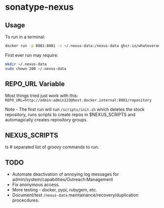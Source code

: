 # sonatype-nexus

## Usage
To run in a terminal:
```bash
docker run -p 8081:8081 -v ~/.nexus-data:/nexus-data ghcr.io/whateverany-3m/3m-sonatype/sonatype-nexus:0.0.0
```

First ever run may require:
```bash
mkdir ~/.nexus-data
sudo chown 200 ~/.nexus-data
```

## REPO_URL Variable
Most things tried just work with this:
`REPO_URL=http://admin:admin123@host.docker.internal:8081/repository`

Note - The first run will run `/scripts/init.sh` which deletes the stock repository, runs scripts to create 
       repos in $NEXUS_SCRIPTS and automagically creates repository groups.

## NEXUS_SCRIPTS
Is # separated list of groovy commands to run.

## TODO
* Automate deactivation of  annoying log messages for admin/system/capabilities/Outreach:Management
* Fix anonymous access.
* More testing - docker, pypi, rubygem, etc.
* Document/test `/nexus-data` maintainance/recovery/duplication procecdures.
